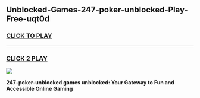 
## Unblocked-Games-247-poker-unblocked-Play-Free-uqt0d
<h3>
<a href="https://premium76.site?title=247-poker-unblocked&ref=21A">CLICK TO PLAY</a></h3>
<hr>

<h3>
<a href="https://premium76.site?title=247-poker-unblocked&ref=21A">CLICK 2 PLAY</a>
  
</h3>

<a href="https://premium76.site?title=247-poker-unblocked&ref=21A"><img src="https://clearcache.store/games.png"></a>


**247-poker-unblocked games unblocked: Your Gateway to Fun and Accessible Online Gaming**
